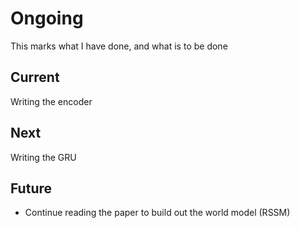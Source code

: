 # Ongoing
This marks what I have done, and what is to be done

## Current
Writing the encoder 

## Next
Writing the GRU

## Future
* Continue reading the paper to build out the world model (RSSM)
